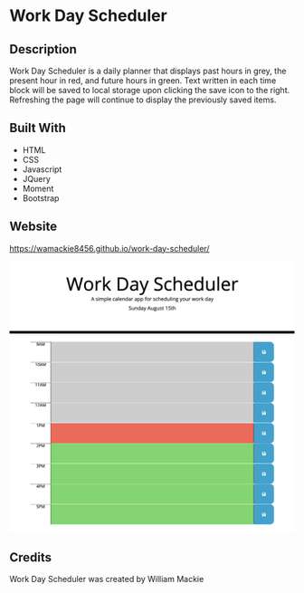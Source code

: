 # Work Day Scheduler

## Description
Work Day Scheduler is a daily planner that displays past hours in grey, the present hour in red, and future hours in green. Text written in each time block will be saved to local storage upon clicking the save icon to the right. Refreshing the page will continue to display the previously saved items.

## Built With
* HTML
* CSS
* Javascript
* JQuery
* Moment
* Bootstrap

## Website
https://wamackie8456.github.io/work-day-scheduler/

![screenshot](assets/images/schedule.png)

## Credits
Work Day Scheduler was created by William Mackie
